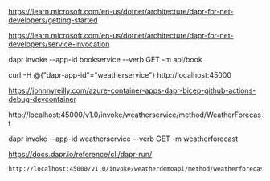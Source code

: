 https://learn.microsoft.com/en-us/dotnet/architecture/dapr-for-net-developers/getting-started



https://learn.microsoft.com/en-us/dotnet/architecture/dapr-for-net-developers/service-invocation

dapr invoke --app-id bookservice  --verb GET -m api/book

curl -H @{"dapr-app-id"="weatherservice"} http://localhost:45000

https://johnnyreilly.com/azure-container-apps-dapr-bicep-github-actions-debug-devcontainer





http://localhost:45000/v1.0/invoke/weatherservice/method/WeatherForecast



dapr invoke --app-id weatherservice  --verb GET -m weatherforecast



https://docs.dapr.io/reference/cli/dapr-run/





```
http://localhost:45000/v1.0/invoke/weatherdemoapi/method/weatherforecast
```
